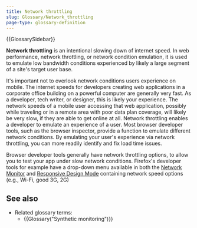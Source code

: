 ```yaml
---
title: Network throttling
slug: Glossary/Network_throttling
page-type: glossary-definition
---
```


{{GlossarySidebar}}

**Network throttling** is an intentional slowing down of internet speed. In web performance, network throttling, or network condition emulation, it is used to emulate low bandwidth conditions experienced by likely a large segment of a site's target user base.

It's important not to overlook network conditions users experience on mobile. The internet speeds for developers creating web applications in a corporate office building on a powerful computer are generally very fast. As a developer, tech writer, or designer, this is likely your experience. The network speeds of a mobile user accessing that web application, possibly while traveling or in a remote area with poor data plan coverage, will likely be very slow, if they are able to get online at all. Network throttling enables a developer to emulate an experience of a user. Most browser developer tools, such as the browser inspector, provide a function to emulate different network conditions. By emulating your user's experience via network throttling, you can more readily identify and fix load time issues.

Browser developer tools generally have network throttling options, to allow you to test your app under slow network conditions. Firefox's developer tools for example have a drop-down menu available in both the [Network Monitor](https://firefox-source-docs.mozilla.org/devtools-user/network_monitor/index.html) and [Responsive Design Mode](https://firefox-source-docs.mozilla.org/devtools-user/responsive_design_mode/index.html) containing network speed options (e.g., Wi-Fi, good 3G, 2G)

## See also

- Related glossary terms:
  - {{Glossary("Synthetic monitoring")}}
